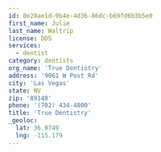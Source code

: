 ```yaml
---
id: 0e28ae1d-9b4e-4d36-86dc-b69fd6b3b5e0
first_name: Julie
last_name: Waltrip
license: DDS
services:
  - dentist
category: dentists
org_name: 'True Dentistry'
address: '9061 W Post Rd'
city: 'Las Vegas'
state: NV
zip: '89148'
phone: '(702) 434-4800'
title: 'True Dentistry'
_geoloc:
  lat: 36.0749
  lng: -115.179
---
```

